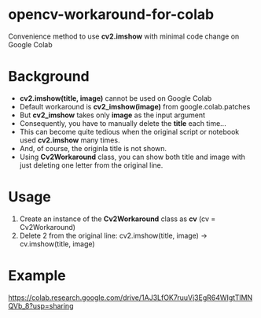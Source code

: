 # opencv-workaround-for-colab
Convenience method to use **cv2.imshow** with minimal code change on Google Colab   

# Background 
* **cv2.imshow(title, image)** cannot be used on Google Colab
* Default workaround is **cv2_imshow(image)** from google.colab.patches
* But **cv2_imshow** takes only **image** as the input argument 
* Consequently, you have to manually delete the **title** each time... 
* This can become quite tedious when the original script or notebook used **cv2.imshow** many times.   
* And, of course, the originla title is not shown.
* Using **Cv2Workaround** class, you can show both title and image with just deleting one letter from the original line.  

# Usage
1. Create an instance of the **Cv2Workaround** class as **cv** (cv = Cv2Workaround)
2. Delete 2 from the original line: cv2.imshow(title, image) -> cv.imshow(title, image)

# Example 
https://colab.research.google.com/drive/1AJ3LfOK7ruuVj3EgR64WIgtTlMNQVb_8?usp=sharing
